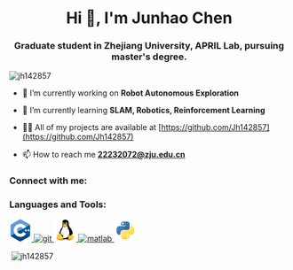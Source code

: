 <h1 align="center">Hi 👋, I'm Junhao Chen</h1>
<h3 align="center">Graduate student in Zhejiang University, APRIL Lab, pursuing master's degree.</h3>

<p align="left"> <img src="https://komarev.com/ghpvc/?username=jh142857&label=Profile%20views&color=0e75b6&style=flat" alt="jh142857" /> </p>

- 🔭 I’m currently working on **Robot Autonomous Exploration**

- 🌱 I’m currently learning **SLAM, Robotics, Reinforcement Learning**

- 👨‍💻 All of my projects are available at [https://github.com/Jh142857](https://github.com/Jh142857)

- 📫 How to reach me **22232072@zju.edu.cn**

<h3 align="left">Connect with me:</h3>
<p align="left">
</p>

<h3 align="left">Languages and Tools:</h3>
<p align="left"> <a href="https://www.w3schools.com/cpp/" target="_blank" rel="noreferrer"> <img src="https://raw.githubusercontent.com/devicons/devicon/master/icons/cplusplus/cplusplus-original.svg" alt="cplusplus" width="40" height="40"/> </a> <a href="https://git-scm.com/" target="_blank" rel="noreferrer"> <img src="https://www.vectorlogo.zone/logos/git-scm/git-scm-icon.svg" alt="git" width="40" height="40"/> </a> <a href="https://www.linux.org/" target="_blank" rel="noreferrer"> <img src="https://raw.githubusercontent.com/devicons/devicon/master/icons/linux/linux-original.svg" alt="linux" width="40" height="40"/> </a> <a href="https://www.mathworks.com/" target="_blank" rel="noreferrer"> <img src="https://upload.wikimedia.org/wikipedia/commons/2/21/Matlab_Logo.png" alt="matlab" width="40" height="40"/> </a> <a href="https://www.python.org" target="_blank" rel="noreferrer"> <img src="https://raw.githubusercontent.com/devicons/devicon/master/icons/python/python-original.svg" alt="python" width="40" height="40"/> </a> </p>

<p>&nbsp;<img align="center" src="https://github-readme-stats.vercel.app/api?username=jh142857&show_icons=true&locale=en" alt="jh142857" /></p>
